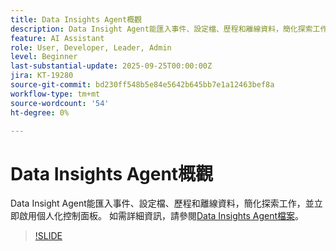 ```yaml
---
title: Data Insights Agent概觀
description: Data Insight Agent能匯入事件、設定檔、歷程和離線資料，簡化探索工作，並立即啟用個人化控制面板。
feature: AI Assistant
role: User, Developer, Leader, Admin
level: Beginner
last-substantial-update: 2025-09-25T00:00:00Z
jira: KT-19280
source-git-commit: bd230ff548b5e84e5642b645bb7e1a12463bef8a
workflow-type: tm+mt
source-wordcount: '54'
ht-degree: 0%

---
```


# Data Insights Agent概觀

Data Insight Agent能匯入事件、設定檔、歷程和離線資料，簡化探索工作，並立即啟用個人化控制面板。 如需詳細資訊，請參閱[Data Insights Agent檔案](https://experienceleague.adobe.com/en/docs/analytics-platform/using/cja-overview/cja-b2c-overview/data-analysis-ai)。

>[!SLIDE](data-insights-agent-overview)

